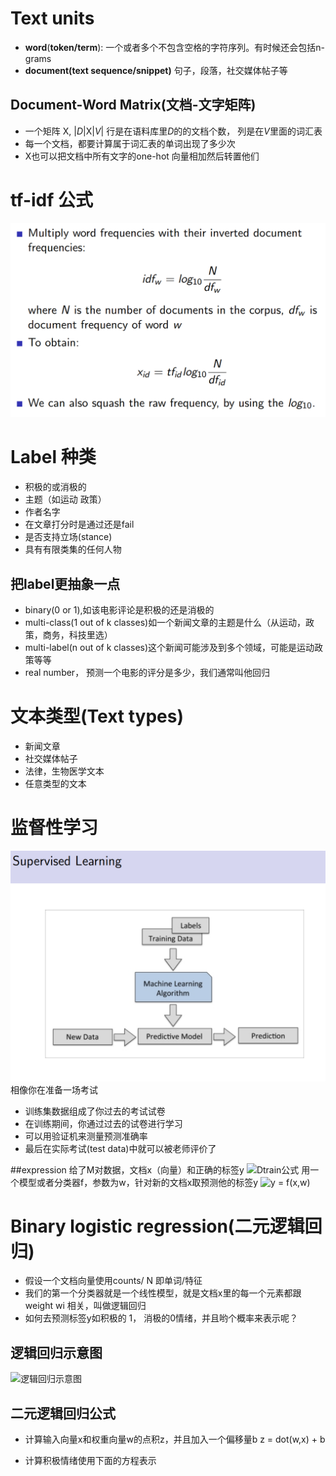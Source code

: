 
# Text units
* **word**(**token/term**): 一个或者多个不包含空格的字符序列。有时候还会包括n-grams
* **document(text sequence/snippet)** 句子，段落，社交媒体帖子等

## Document-Word Matrix(文档-文字矩阵)
* 一个矩阵 X, |*D*|X|*V*| 行是在语料库里*D*的的文档个数， 列是在*V*里面的词汇表
* 每一个文档，都要计算属于词汇表的单词出现了多少次
* X也可以把文档中所有文字的one-hot 向量相加然后转置他们

# tf-idf 公式
  ![image](https://github.com/Qianlinnn/NLP-/raw/master/img/idf_tfidf%E5%85%AC%E5%BC%8F.png)

      
# Label 种类
* 积极的或消极的 
* 主题（如运动 政策）
* 作者名字
* 在文章打分时是通过还是fail
* 是否支持立场(stance)
* 具有有限类集的任何人物

## 把label更抽象一点
* binary(0 or 1),如该电影评论是积极的还是消极的
* multi-class(1 out of k classes)如一个新闻文章的主题是什么（从运动，政策，商务，科技里选）
* multi-label(n out of k classes)这个新闻可能涉及到多个领域，可能是运动政策等等
* real number， 预测一个电影的评分是多少，我们通常叫他回归

# 文本类型(Text types)
* 新闻文章
* 社交媒体帖子
* 法律，生物医学文本
* 任意类型的文本

# 监督性学习
![superviesed learning](https://github.com/Qianlinnn/NLP-/raw/master/img/%E7%9B%91%E7%9D%A3%E5%AD%A6%E4%B9%A0%E6%B5%81%E7%A8%8B%E5%9B%BE.png)
相像你在准备一场考试
* 训练集数据组成了你过去的考试试卷
* 在训练期间，你通过过去的试卷进行学习
* 可以用验证机来测量预测准确率
* 最后在实际考试(test data)中就可以被老师评价了

##expression
给了M对数据，文档x（向量）和正确的标签y
  ![Dtrain公式]()
用一个模型或者分类器f，参数为w，针对新的文档x取预测他的标签y
  ![y = f(x,w)]()
  
  
# Binary logistic regression(二元逻辑回归)
* 假设一个文档向量使用counts/ N 即单词/特征
* 我们的第一个分类器就是一个线性模型，就是文档x里的每一个元素都跟weight wi 相关，叫做逻辑回归
* 如何去预测标签y如积极的 1， 消极的0情绪，并且哟个概率来表示呢？


## 逻辑回归示意图
 ![逻辑回归示意图]()

## 二元逻辑回归公式
* 计算输入向量x和权重向量w的点积z，并且加入一个偏移量b
        z = dot(w,x) + b
        
* 计算积极情绪使用下面的方程表示


